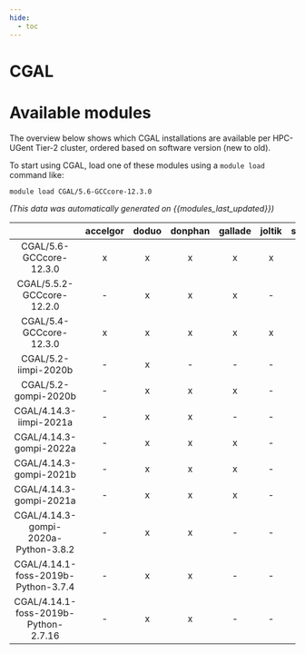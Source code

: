 ```yaml
---
hide:
  - toc
---
```


CGAL
====

# Available modules


The overview below shows which CGAL installations are available per HPC-UGent Tier-2 cluster, ordered based on software version (new to old).

To start using CGAL, load one of these modules using a `module load` command like:

```shell
module load CGAL/5.6-GCCcore-12.3.0
```

*(This data was automatically generated on {{modules_last_updated}})*  

| |accelgor|doduo|donphan|gallade|joltik|shinx|
| :---: | :---: | :---: | :---: | :---: | :---: | :---: |
|CGAL/5.6-GCCcore-12.3.0|x|x|x|x|x|x|
|CGAL/5.5.2-GCCcore-12.2.0|-|x|x|x|-|-|
|CGAL/5.4-GCCcore-12.3.0|x|x|x|x|x|x|
|CGAL/5.2-iimpi-2020b|-|x|-|-|-|-|
|CGAL/5.2-gompi-2020b|-|x|x|x|-|-|
|CGAL/4.14.3-iimpi-2021a|-|x|x|-|-|-|
|CGAL/4.14.3-gompi-2022a|-|x|x|x|-|-|
|CGAL/4.14.3-gompi-2021b|-|x|x|x|-|-|
|CGAL/4.14.3-gompi-2021a|-|x|x|x|-|-|
|CGAL/4.14.3-gompi-2020a-Python-3.8.2|-|x|x|-|-|-|
|CGAL/4.14.1-foss-2019b-Python-3.7.4|-|x|x|-|-|-|
|CGAL/4.14.1-foss-2019b-Python-2.7.16|-|x|x|-|-|-|

